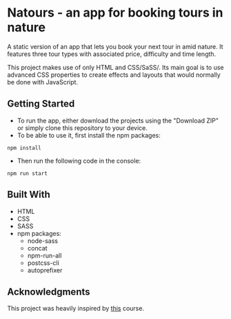 # Natours - an app for booking tours in nature

A static version of an app that lets you book your next tour in amid nature. It features three tour types with associated price, difficulty and time length. 

This project makes use of only HTML and CSS/SaSS/. Its main goal is to use advanced CSS properties to create effects and layouts that would normally be done with JavaScript.

## Getting Started

 * To run the app, either download the projects using the "Download ZIP" or simply clone this repository to your device.
 * To be able to use it, first install the npm packages:

```
npm install
```

 * Then run the following code in the console:

```
npm run start
``` 

## Built With

* HTML
* CSS
* SASS
* npm packages:
    * node-sass
    * concat
    * npm-run-all
    * postcss-cli
    * autoprefixer  

## Acknowledgments

This project was heavily inspired by [this](https://www.udemy.com/advanced-css-and-sass/) course.